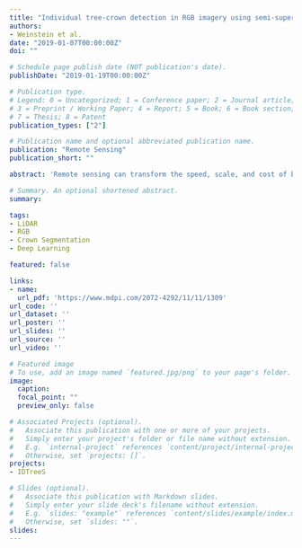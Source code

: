 ```yaml
---
title: "Individual tree-crown detection in RGB imagery using semi-supervised deep learning neural networks"
authors:
- Weinstein et al.
date: "2019-01-07T00:00:00Z"
doi: ""

# Schedule page publish date (NOT publication's date).
publishDate: "2019-01-19T00:00:00Z"

# Publication type.
# Legend: 0 = Uncategorized; 1 = Conference paper; 2 = Journal article;
# 3 = Preprint / Working Paper; 4 = Report; 5 = Book; 6 = Book section;
# 7 = Thesis; 8 = Patent
publication_types: ["2"]

# Publication name and optional abbreviated publication name.
publication: "Remote Sensing"
publication_short: ""

abstract: 'Remote sensing can transform the speed, scale, and cost of biodiversity and forestry surveys. Data acquisition currently outpaces the ability to identify individual organisms in high resolution imagery. We outline an approach for identifying tree-crowns in RGB imagery while using a semi-supervised deep learning detection network. Individual crown delineation has been a long-standing challenge in remote sensing and available algorithms produce mixed results. We show that deep learning models can leverage existing Light Detection and Ranging (LIDAR)-based unsupervised delineation to generate trees that are used for training an initial RGB crown detection model. Despite limitations in the original unsupervised detection approach, this noisy training data may contain information from which the neural network can learn initial tree features. We then refine the initial model using a small number of higher-quality hand-annotated RGB images. We validate our proposed approach while using an open-canopy site in the National Ecological Observation Network. Our results show that a model using 434,551 self-generated trees with the addition of 2848 hand-annotated trees yields accurate predictions in natural landscapes. Using an intersection-over-union threshold of 0.5, the full model had an average tree crown recall of 0.69, with a precision of 0.61 for the visually-annotated data. The model had an average tree detection rate of 0.82 for the field collected stems. The addition of a small number of hand-annotated trees improved the performance over the initial self-supervised model.'

# Summary. An optional shortened abstract.
summary:

tags:
- LiDAR
- RGB
- Crown Segmentation
- Deep Learning

featured: false

links:
- name:
  url_pdf: 'https://www.mdpi.com/2072-4292/11/11/1309'
url_code: ''
url_dataset: ''
url_poster: ''
url_slides: ''
url_source: ''
url_video: ''

# Featured image
# To use, add an image named `featured.jpg/png` to your page's folder.
image:
  caption:
  focal_point: ""
  preview_only: false

# Associated Projects (optional).
#   Associate this publication with one or more of your projects.
#   Simply enter your project's folder or file name without extension.
#   E.g. `internal-project` references `content/project/internal-project/index.md`.
#   Otherwise, set `projects: []`.
projects:
- IDTreeS

# Slides (optional).
#   Associate this publication with Markdown slides.
#   Simply enter your slide deck's filename without extension.
#   E.g. `slides: "example"` references `content/slides/example/index.md`.
#   Otherwise, set `slides: ""`.
slides:
---
```

